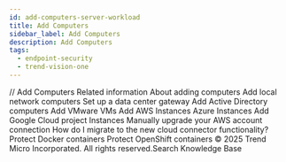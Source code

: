 ```yaml
---
id: add-computers-server-workload
title: Add Computers
sidebar_label: Add Computers
description: Add Computers
tags:
  - endpoint-security
  - trend-vision-one
---
```


/*<![CDATA[*/ $('#title').html($('meta[name=map-description]').attr('content')); /*]]>*/ Add Computers Related information About adding computers Add local network computers Set up a data center gateway Add Active Directory computers Add VMware VMs Add AWS Instances Azure Instances Add Google Cloud project Instances Manually upgrade your AWS account connection How do I migrate to the new cloud connector functionality? Protect Docker containers Protect OpenShift containers © 2025 Trend Micro Incorporated. All rights reserved.Search Knowledge Base
